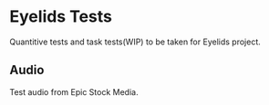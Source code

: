 # Eyelids Tests

Quantitive tests and task tests(WIP) to be taken for Eyelids project.

## Audio

Test audio from Epic Stock Media.

